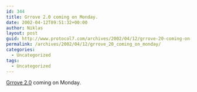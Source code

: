```yaml
---
id: 344
title: Grrove 2.0 coming on Monday.
date: 2002-04-12T09:51:32+00:00
author: Niklas
layout: post
guid: http://www.protocol7.com/archives/2002/04/12/grrove-20-coming-on-monday/
permalink: /archives/2002/04/12/grrove_20_coming_on_monday/
categories:
  - Uncategorized
tags:
  - Uncategorized
---
```

<div class='microid-c9157c0ed06bd6316f8eb31989e068f673b7ae20'>
  <p>
    <a href="http://news.com.com/2100-1001-880508.html?legacy=cnet&tag=pt.rss..feed.ne_9684304">Grrove 2.0</a> coming on Monday.
  </p>
</div>